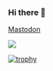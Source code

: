 ### Hi there 👋

<!--
**dgrammatiko/dgrammatiko** is a ✨ _special_ ✨ repository because its `README.md` (this file) appears on your GitHub profile.

Here are some ideas to get you started:

- 🔭 I’m currently working on ...
- 🌱 I’m currently learning ...
- 👯 I’m looking to collaborate on ...
- 🤔 I’m looking for help with ...
- 💬 Ask me about ...
- 📫 How to reach me: ...
- 😄 Pronouns: ...
- ⚡ Fun fact: ...
-->

<a rel="me" href="https://social.dgrammatiko.dev/@dgrammatiko">Mastodon</a>

![](https://api.githubtrends.io/user/svg/dgrammatiko/repos?time_range=one_year&group=other&loc_metric=changed&theme=dark)

[![trophy](https://github-profile-trophy.vercel.app/?username=dgrammatiko)](https://github.com/dgrammatiko)
